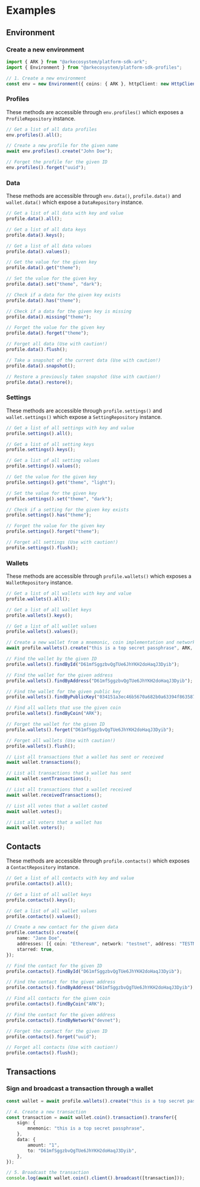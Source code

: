 # Examples

## Environment

### Create a new environment

```ts
import { ARK } from "@arkecosystem/platform-sdk-ark";
import { Environment } from "@arkecosystem/platform-sdk-profiles";

// 1. Create a new environment
const env = new Environment({ coins: { ARK }, httpClient: new HttpClient(), storage: "localstorage" });
```

### Profiles

These methods are accessible through `env.profiles()` which exposes a `ProfileRepository` instance.

```ts
// Get a list of all data profiles
env.profiles().all();

// Create a new profile for the given name
await env.profiles().create("John Doe");

// Forget the profile for the given ID
env.profiles().forget("uuid");
```

### Data

These methods are accessible through `env.data()`, `profile.data()` and `wallet.data()` which expose a `DataRepository` instance.

```ts
// Get a list of all data with key and value
profile.data().all();

// Get a list of all data keys
profile.data().keys();

// Get a list of all data values
profile.data().values();

// Get the value for the given key
profile.data().get("theme");

// Set the value for the given key
profile.data().set("theme", "dark");

// Check if a data for the given key exists
profile.data().has("theme");

// Check if a data for the given key is missing
profile.data().missing("theme");

// Forget the value for the given key
profile.data().forget("theme");

// Forget all data (Use with caution!)
profile.data().flush();

// Take a snapshot of the current data (Use with caution!)
profile.data().snapshot();

// Restore a previously taken snapshot (Use with caution!)
profile.data().restore();
```

### Settings

These methods are accessible through `profile.settings()` and `wallet.settings()` which expose a `SettingRepository` instance.

```ts
// Get a list of all settings with key and value
profile.settings().all();

// Get a list of all setting keys
profile.settings().keys();

// Get a list of all setting values
profile.settings().values();

// Get the value for the given key
profile.settings().get("theme", "light");

// Set the value for the given key
profile.settings().set("theme", "dark");

// Check if a setting for the given key exists
profile.settings().has("theme");

// Forget the value for the given key
profile.settings().forget("theme");

// Forget all settings (Use with caution!)
profile.settings().flush();
```

### Wallets

These methods are accessible through `profile.wallets()` which exposes a `WalletRepository` instance.

```ts
// Get a list of all wallets with key and value
profile.wallets().all();

// Get a list of all wallet keys
profile.wallets().keys();

// Get a list of all wallet values
profile.wallets().values();

// Create a new wallet from a mnemonic, coin implementation and network
await profile.wallets().create("this is a top secret passphrase", ARK, "devnet");

// Find the wallet by the given ID
profile.wallets().findById("D61mfSggzbvQgTUe6JhYKH2doHaqJ3Dyib");

// Find the wallet for the given address
profile.wallets().findByAddress("D61mfSggzbvQgTUe6JhYKH2doHaqJ3Dyib");

// Find the wallet for the given public key
profile.wallets().findByPublicKey("034151a3ec46b5670a682b0a63394f863587d1bc97483b1b6c70eb58e7f0aed192");

// Find all wallets that use the given coin
profile.wallets().findByCoin("ARK");

// Forget the wallet for the given ID
profile.wallets().forget("D61mfSggzbvQgTUe6JhYKH2doHaqJ3Dyib");

// Forget all wallets (Use with caution!)
profile.wallets().flush();

// List all transactions that a wallet has sent or received
await wallet.transactions();

// List all transactions that a wallet has sent
await wallet.sentTransactions();

// List all transactions that a wallet received
await wallet.receivedTransactions();

// List all votes that a wallet casted
await wallet.votes();

// List all voters that a wallet has
await wallet.voters();
```

## Contacts

These methods are accessible through `profile.contacts()` which exposes a `ContactRepository` instance.

```ts
// Get a list of all contacts with key and value
profile.contacts().all();

// Get a list of all wallet keys
profile.contacts().keys();

// Get a list of all wallet values
profile.contacts().values();

// Create a new contact for the given data
profile.contacts().create({
    name: "Jane Doe",
    addresses: [{ coin: "Ethereum", network: "testnet", address: "TESTNET-ADDRESS" }],
    starred: true,
});

// Find the contact for the given ID
profile.contacts().findById("D61mfSggzbvQgTUe6JhYKH2doHaqJ3Dyib");

// Find the contact for the given address
profile.contacts().findByAddress("D61mfSggzbvQgTUe6JhYKH2doHaqJ3Dyib");

// Find all contacts for the given coin
profile.contacts().findByCoin("ARK");

// Find the contact for the given address
profile.contacts().findByNetwork("devnet");

// Forget the contact for the given ID
profile.contacts().forget("uuid");

// Forget all contacts (Use with caution!)
profile.contacts().flush();
```

## Transactions

### Sign and broadcast a transaction through a wallet

```ts
const wallet = await profile.wallets().create("this is a top secret passphrase", ARK, "devnet");

// 4. Create a new transaction
const transaction = await wallet.coin().transaction().transfer({
    sign: {
        mnemonic: "this is a top secret passphrase",
    },
    data: {
        amount: "1",
        to: "D61mfSggzbvQgTUe6JhYKH2doHaqJ3Dyib",
    },
});

// 5. Broadcast the transaction
console.log(await wallet.coin().client().broadcast([transaction]));
```
